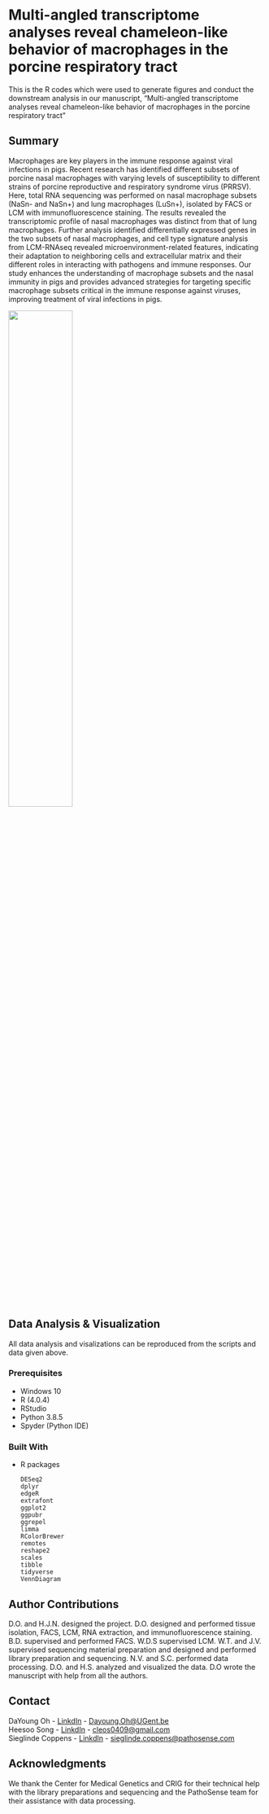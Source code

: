# Multi-angled transcriptome analyses reveal chameleon-like behavior of macrophages in the porcine respiratory tract
This is the R codes which were used to generate figures and conduct the downstream analysis in our manuscript, “Multi-angled transcriptome analyses reveal chameleon-like behavior of macrophages in the porcine respiratory tract”



<!-- ABOUT THE PROJECT -->
## Summary

Macrophages  are key players in the immune response against viral infections in pigs. Recent research has identified different subsets of porcine nasal macrophages with varying levels of susceptibility to different strains of porcine reproductive and respiratory syndrome virus (PRRSV). Here, total RNA sequencing was performed on nasal macrophage subsets (NaSn- and NaSn+) and lung macrophages (LuSn+), isolated by FACS or LCM  with immunofluorescence staining. The results revealed the transcriptomic profile of nasal macrophages was distinct from that of lung macrophages. Further analysis identified differentially expressed genes in the two subsets of nasal macrophages, and cell type signature analysis from LCM-RNAseq revealed microenvironment-related features, indicating their adaptation to neighboring cells and extracellular matrix and their different roles in interacting with pathogens and immune responses. Our study enhances the understanding of macrophage subsets and the nasal immunity in pigs and provides advanced strategies for targeting specific macrophage subsets critical in the immune response against viruses, improving treatment of viral infections in pigs.

<img src="https://github.com/HeesooSong/PorcineMOsubsets-FACS-LCM-RNASeq/blob/main/Source/Graphical_Abstract.png?raw=true" width=50%>


## Data Analysis & Visualization
All data analysis and visalizations can be reproduced from the scripts and data given above.

### Prerequisites

* Windows 10
* R (4.0.4)
* RStudio
* Python 3.8.5
* Spyder (Python IDE)

### Built With

* R packages
    ```{r}
    DESeq2
    dplyr
    edgeR
    extrafont
    ggplot2
    ggpubr
    ggrepel
    limma
    RColorBrewer
    remotes
    reshape2
    scales
    tibble
    tidyverse
    VennDiagram
    ```


<!-- CONTRIBUTING -->
## Author Contributions

D.O. and H.J.N. designed the project. D.O. designed and performed tissue isolation, FACS, LCM, RNA extraction, and immunofluorescence staining. B.D. supervised and performed FACS. W.D.S supervised LCM. W.T. and J.V. supervised sequencing material preparation and designed and performed library preparation and sequencing. N.V. and S.C. performed data processing. D.O. and H.S. analyzed and visualized the data. D.O wrote the manuscript with help from all the authors.


<!-- CONTACT -->
## Contact

DaYoung Oh - [LinkdIn](https://www.linkedin.com/in/dayoung-oh-6053b6132/) -  Dayoung.Oh@UGent.be    
Heesoo Song - [LinkdIn](https://www.linkedin.com/in/heesoosong/) - cleos0409@gmail.com    
Sieglinde Coppens - [LinkdIn](https://www.linkedin.com/in/sieglinde-coppens/) - sieglinde.coppens@pathosense.com


<!-- ACKNOWLEDGMENTS-->
## Acknowledgments

We thank the Center for Medical Genetics and CRIG for their technical help with the library preparations and sequencing and the PathoSense team for their assistance with data processing.


